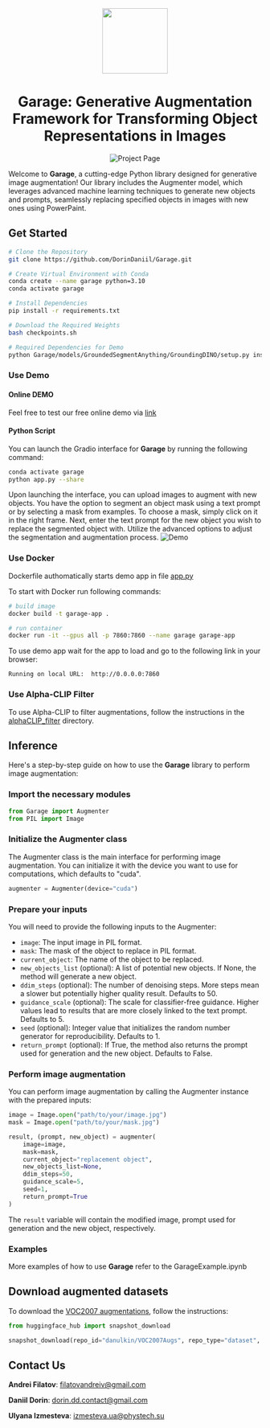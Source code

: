 <div align="center">
  
<img src="examples/logo.svg" width="130em" />

# Garage: Generative Augmentation Framework for Transforming Object Representations in Images

![Project Page](examples/AbstractGARAGE.jpeg)
</div>

Welcome to **Garage**, a cutting-edge Python library designed for generative image augmentation! Our library includes the Augmenter model, which leverages advanced machine learning techniques to generate new objects and prompts, seamlessly replacing specified objects in images with new ones using PowerPaint.

## Get Started

```bash
# Clone the Repository
git clone https://github.com/DorinDaniil/Garage.git

# Create Virtual Environment with Conda
conda create --name garage python=3.10
conda activate garage

# Install Dependencies
pip install -r requirements.txt

# Download the Required Weights
bash checkpoints.sh

# Required Dependencies for Demo
python Garage/models/GroundedSegmentAnything/GroundingDINO/setup.py install
```

### Use Demo
#### Online DEMO
Feel free to test our free online demo via [link](https://bf9c182f6430d34072.gradio.live/)

#### Python Script
You can launch the Gradio interface for **Garage** by running the following command:
```bash
conda activate garage
python app.py --share 
```

Upon launching the interface, you can upload images to augment with new objects. You have the option to segment an object mask using a text prompt or by selecting a mask from examples. To choose a mask, simply click on it in the right frame. Next, enter the text prompt for the new object you wish to replace the segmented object with. Utilize the advanced options to adjust the segmentation and augmentation process.
![Demo](examples/demo_scheme_final.png)

### Use Docker
Dockerfile authomatically starts demo app in file [app.py](app.py)

To start with Docker run following commands:
```bash
# build image
docker build -t garage-app .

# run container
docker run -it --gpus all -p 7860:7860 --name garage garage-app
```

To use demo app wait for the app to load and go to the following link in your browser:
```
Running on local URL:  http://0.0.0.0:7860
```

### Use Alpha-CLIP Filter
To use Alpha-CLIP to filter augmentations, follow the instructions in the [alphaCLIP_filter](https://github.com/DorinDaniil/Garage/tree/main/alphaCLIP_filter) directory.

## Inference
Here's a step-by-step guide on how to use the **Garage** library to perform image augmentation:

### Import the necessary modules

```python
from Garage import Augmenter
from PIL import Image
```

### Initialize the Augmenter class

The Augmenter class is the main interface for performing image augmentation. You can initialize it with the device you want to use for computations, which defaults to "cuda".

```python
augmenter = Augmenter(device="cuda")
```

### Prepare your inputs

You will need to provide the following inputs to the Augmenter:

- `image`: The input image in PIL format.
- `mask`: The mask of the object to replace in PIL format.
- `current_object`: The name of the object to be replaced.
- `new_objects_list` (optional): A list of potential new objects. If None, the method will generate a new object.
- `ddim_steps` (optional): The number of denoising steps. More steps mean a slower but potentially higher quality result. Defaults to 50.
- `guidance_scale` (optional): The scale for classifier-free guidance. Higher values lead to results that are more closely linked to the text prompt. Defaults to 5.
- `seed` (optional): Integer value that initializes the random number generator for reproducibility. Defaults to 1.
- `return_prompt` (optional): If True, the method also returns the prompt used for generation and the new object. Defaults to False.

### Perform image augmentation

You can perform image augmentation by calling the Augmenter instance with the prepared inputs:

```python
image = Image.open("path/to/your/image.jpg")
mask = Image.open("path/to/your/mask.jpg")

result, (prompt, new_object) = augmenter(
    image=image,
    mask=mask,
    current_object="replacement object",
    new_objects_list=None,
    ddim_steps=50,
    guidance_scale=5,
    seed=1,
    return_prompt=True
)
```

The `result` variable will contain the modified image, prompt used for generation and the new object, respectively.

### Examples

More examples of how to use **Garage** refer to the GarageExample.ipynb

## Download augmented datasets

To download the [VOC2007 augmentations](https://huggingface.co/datasets/danulkin/VOC2007Augs), follow the instructions:
```python
from huggingface_hub import snapshot_download

snapshot_download(repo_id="danulkin/VOC2007Augs", repo_type="dataset", local_dir = "./VOC2007Augs")
```

## Contact Us
**Andrei Filatov**: filatovandreiv@gmail.com

**Daniil Dorin**: dorin.dd.contact@gmail.com

**Ulyana Izmesteva**: izmesteva.ua@phystech.su
